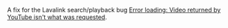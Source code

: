 A fix for the Lavalink search/playback bug [Error loading: Video returned by YouTube isn't what was requested](https://github.com/jagrosh/MusicBot/issues/1527).
